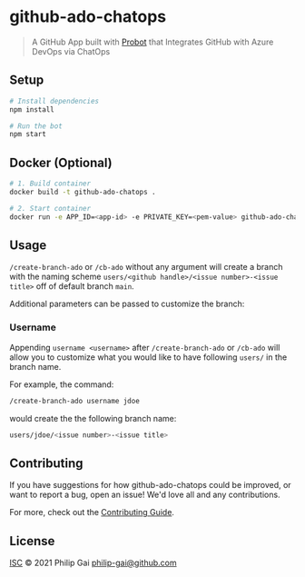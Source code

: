 # github-ado-chatops

> A GitHub App built with [Probot](https://github.com/probot/probot) that Integrates GitHub with Azure DevOps via ChatOps

## Setup

```sh
# Install dependencies
npm install

# Run the bot
npm start
```

## Docker (Optional)

```sh
# 1. Build container
docker build -t github-ado-chatops .

# 2. Start container
docker run -e APP_ID=<app-id> -e PRIVATE_KEY=<pem-value> github-ado-chatops
```
## Usage

`/create-branch-ado` or `/cb-ado` without any argument will create a branch with the naming scheme `users/<github handle>/<issue number>-<issue title>` off of default branch `main`.

Additional parameters can be passed to customize the branch:

### Username

Appending `username <username>` after `/create-branch-ado` or `/cb-ado` will allow you to customize what you would like to have following `users/` in the branch name.

For example, the command:
```sh
/create-branch-ado username jdoe  
```
would create the the following branch name:

```sh
users/jdoe/<issue number>-<issue title>
```

## Contributing

If you have suggestions for how github-ado-chatops could be improved, or want to report a bug, open an issue! We'd love all and any contributions.

For more, check out the [Contributing Guide](CONTRIBUTING.md).

## License

[ISC](LICENSE) © 2021 Philip Gai <philip-gai@github.com>
